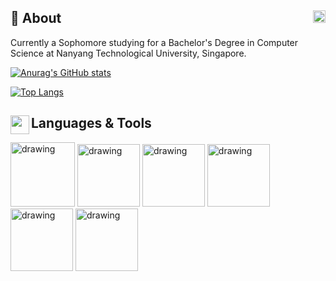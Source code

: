 ## 💫 About  <a href="URL_REDIRECT" target="blank"><img align="right" src="https://simpleicons.org/icons/linkedin.svg" height="20" /></a>
Currently a Sophomore studying for a Bachelor's Degree in Computer Science at Nanyang Technological University, Singapore. 

[![Anurag's GitHub stats](https://github-readme-stats.vercel.app/api?username=Neo-Zenith&count_private=true&theme=buefy&show_icons=true)](https://github.com/anuraghazra/github-readme-stats)

[![Top Langs](https://github-readme-stats.vercel.app/api/top-langs/?username=Neo-Zenith&theme=buefy&show_icons=true&layout=compact)](https://github.com/anuraghazra/github-readme-stats)

## <a href="URL_REDIRECT" target="blank"><img align="left" src="https://static.thenounproject.com/png/3040228-200.png" height="30" /></a> Languages & Tools

<img src="https://user-images.githubusercontent.com/77436548/180599471-84d1167a-90fc-43ef-a634-3403e8911321.png" alt="drawing" width="103"/> <img src="https://user-images.githubusercontent.com/77436548/180599647-4c69086d-f5eb-4a9b-a820-d3b341367021.png" alt="drawing" width="100"/> <img src="https://user-images.githubusercontent.com/77436548/180599582-4ca3af22-298f-4946-bf3f-72534c3b382a.png" alt="drawing" width="100"/> <img src="https://user-images.githubusercontent.com/77436548/180599349-8d0374c8-d8a1-447b-b834-f278ec5da903.png" alt="drawing" width="100"/> <img src="https://user-images.githubusercontent.com/77436548/180599406-77644c44-9576-44c1-8002-f908e8f02c45.png" alt="drawing" width="100"/> <img src="https://user-images.githubusercontent.com/77436548/180599846-ba28c763-4529-4534-9d2d-e795342319a0.png" alt="drawing" width="100"/>
